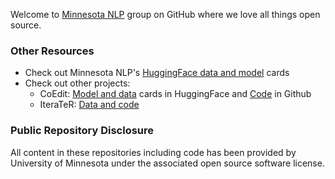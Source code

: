 Welcome to [Minnesota NLP](https://minnesotanlp.github.io/) group on GitHub where we love all things open source.

### Other Resources
* Check out Minnesota NLP's [HuggingFace data and model](https://huggingface.co/minnesotanlp) cards
* Check out other projects:
  * CoEdit: [Model and data](https://huggingface.co/collections/grammarly/coedit-653a08b9a693d907fadaffb9) cards in HuggingFace and [Code](https://github.com/vipulraheja/coedit) in Github
  * IteraTeR: [Data and code](https://github.com/vipulraheja/iterater)


### Public Repository Disclosure
All content in these repositories including code has been provided by University of Minnesota under the associated open source software license. 
